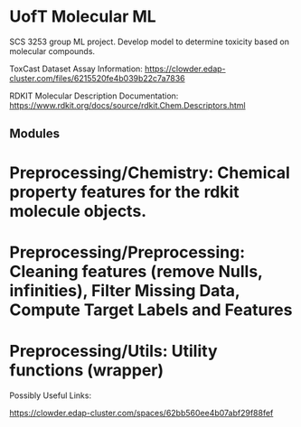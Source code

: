 # UofT Molecular ML
SCS 3253 group ML project. Develop model to determine toxicity based on molecular compounds.

ToxCast Dataset Assay Information: https://clowder.edap-cluster.com/files/6215520fe4b039b22c7a7836 

RDKIT Molecular Description Documentation: https://www.rdkit.org/docs/source/rdkit.Chem.Descriptors.html

## Modules
# Preprocessing/Chemistry: Chemical property features for the rdkit molecule objects.
# Preprocessing/Preprocessing: Cleaning features (remove Nulls, infinities), Filter Missing Data, Compute Target Labels and Features 
# Preprocessing/Utils: Utility functions (wrapper)

Possibly Useful Links:

https://clowder.edap-cluster.com/spaces/62bb560ee4b07abf29f88fef
